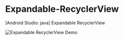 # Expandable-RecyclerView
[Android Studio: java] Expandable RecyclerView

![Expandable RecyclerView Demo](https://2mfreedom.com/demo_android_java/expandable_recyclerview.gif)

